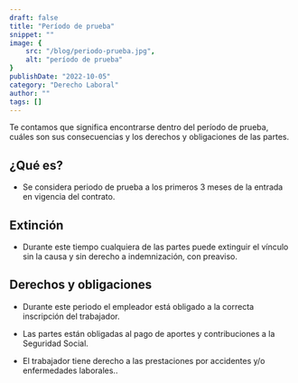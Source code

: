 ```yaml
---
draft: false
title: "Período de prueba"
snippet: ""
image: {
    src: "/blog/periodo-prueba.jpg",
    alt: "período de prueba"
}
publishDate: "2022-10-05"
category: "Derecho Laboral"
author: ""
tags: []
---
```


Te contamos que significa encontrarse dentro del período de prueba, cuáles son sus consecuencias y los derechos y obligaciones de las partes.

## ¿Qué es?

- Se considera periodo de prueba a los primeros 3 meses de la entrada en vigencia del contrato.

## Extinción

- Durante este tiempo cualquiera de las partes puede extinguir el vínculo sin la causa y sin derecho a indemnización, con preaviso.

## Derechos y obligaciones

- Durante este periodo el empleador está obligado a la correcta inscripción del trabajador.

- Las partes están obligadas al pago de aportes y contribuciones a la Seguridad Social.

- El trabajador tiene derecho a las prestaciones por accidentes y/o enfermedades laborales..